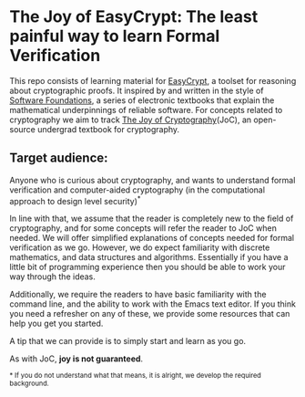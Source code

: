 # The Joy of EasyCrypt: The least painful way to learn Formal Verification

This repo consists of learning material for [EasyCrypt](https://github.com/EasyCrypt/easycrypt), a toolset for reasoning about cryptographic proofs. It inspired by and written in the style of [Software Foundations](https://softwarefoundations.cis.upenn.edu/), a series of electronic textbooks that explain the mathematical underpinnings of reliable software. For concepts related to cryptography we aim to track [The Joy of Cryptography](https://joyofcryptography.com/)(JoC), an open-source undergrad textbook for cryptography.

## Target audience:

Anyone who is curious about cryptography, and wants to understand formal verification and computer-aided cryptography (in the computational approach to design level security)<sup>*</sup>

In line with that, we assume that the reader is completely new to the field of cryptography, and for some concepts will refer the reader to JoC when needed. We will offer simplified explanations of concepts needed for formal verification as we go. However, we do expect familiarity with discrete mathematics, and data structures and algorithms. Essentially if you have a little bit of programming experience then you should be able to work your way through the ideas.

Additionally, we require the readers to have basic familiarity with the command line, and the ability to work with the Emacs text editor. If you think you need a refresher on any of these, we provide some resources that can help you get you started.

A tip that we can provide is to simply start and learn as you go.

As with JoC, **joy is not guaranteed**.

<sup>* If you do not understand what that means, it is alright, we develop the required background.</sup>